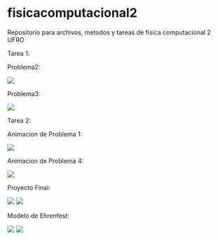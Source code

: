 # fisicacomputacional2
Repositorio para archivos, metodos y tareas de fisica computacional 2 UFRO

Tarea 1:

Problema2:

![](Tarea1/Problema2/grafico_solucion.png)

Problema3:

![](Tarea1/Problema3/grafico_solucion.png)


Tarea 2:

Animacion de Problema 1:

![](Tarea2/Problema1/animacion.gif)

Animacion de Problema 4:

![](Tarea2/Problema4/animacion.gif)

Proyecto Final:

![](ProyectoFinal/FCC.png)
![](ProyectoFinal/distribucion_radial.png)

Modelo de Ehrenfest:

![](ModeloEhrenfest/evolucion.png)
![](ModeloEhrenfest/distribucion.png)